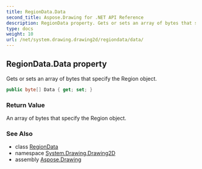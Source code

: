 ```yaml
---
title: RegionData.Data
second_title: Aspose.Drawing for .NET API Reference
description: RegionData property. Gets or sets an array of bytes that specify the Region object
type: docs
weight: 10
url: /net/system.drawing.drawing2d/regiondata/data/
---
```

## RegionData.Data property

Gets or sets an array of bytes that specify the Region object.

```csharp
public byte[] Data { get; set; }
```

### Return Value

An array of bytes that specify the Region object.

### See Also

* class [RegionData](../)
* namespace [System.Drawing.Drawing2D](../../regiondata/)
* assembly [Aspose.Drawing](../../../)


